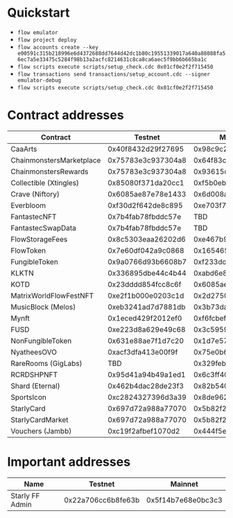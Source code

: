 # Quickstart

* `flow emulator`
* `flow project deploy`
* `flow accounts create --key e00591c315b218996e6d4372688dd7644d42dc1b80c19551339017a640a88088fa56ec7a5e33475c5284f98b13a2acfc8214631c8ca8ca6aec5f9bb6b665ba1c`
* `flow scripts execute scripts/setup_check.cdc 0x01cf0e2f2f715450`
* `flow transactions send transactions/setup_account.cdc --signer emulator-debug`
* `flow scripts execute scripts/setup_check.cdc 0x01cf0e2f2f715450`

# Contract addresses

| Contract                 | Testnet            | Mainnet            |
| ------------------------ | ------------------ | ------------------ |
| CaaArts                  | 0x40f8432d29f27695 | 0x98c9c2e548b84d31 |
| ChainmonstersMarketplace | 0x75783e3c937304a8 | 0x64f83c60989ce555 |
| ChainmonstersRewards     | 0x75783e3c937304a8 | 0x93615d25d14fa337 |
| Collectible (Xtingles)   | 0x85080f371da20cc1 | 0xf5b0eb433389ac3f |
| Crave (Niftory)          | 0x6085ae87e78e1433 | 0x6d008a788fc27265 |
| Everbloom                | 0xf30d2f642de8c895 | 0xe703f7fee6400754 |
| FantastecNFT             | 0x7b4fab78fbddc57e | TBD                |
| FantastecSwapData        | 0x7b4fab78fbddc57e | TBD                |
| FlowStorageFees          | 0x8c5303eaa26202d6 | 0xe467b9dd11fa00df |
| FlowToken                | 0x7e60df042a9c0868 | 0x1654653399040a61 |
| FungibleToken            | 0x9a0766d93b6608b7 | 0xf233dcee88fe0abe |
| KLKTN                    | 0x336895dbe44c4b44 | 0xabd6e80be7e9682c |
| KOTD                     | 0x23dddd854fcc8c6f | 0x6085ae87e78e1433 |
| MatrixWorldFlowFestNFT   | 0xe2f1b000e0203c1d | 0x2d2750f240198f91 |
| MusicBlock (Melos)       | 0xeb3241ad7d7881db | 0x3b73da28c2a82eef |
| Mynft                    | 0x1eced429f2012ef0 | 0xf6fcbef550d97aa5 |
| FUSD                     | 0xe223d8a629e49c68 | 0x3c5959b568896393 |
| NonFungibleToken         | 0x631e88ae7f1d7c20 | 0x1d7e57aa55817448 |
| NyatheesOVO              | 0xacf3dfa413e00f9f | 0x75e0b6de94eb05d0 |
| RareRooms (GigLabs)      | TBD                | 0x329feb3ab062d289 |
| RCRDSHPNFT               | 0x95d41a94b49a1ed1 | 0x6c3ff40b90b928ab |
| Shard (Eternal)          | 0x462b4dac28de23f3 | 0x82b54037a8f180cf |
| SportsIcon               | 0xc2824327396d3a39 | 0x8de96244f54db422 |
| StarlyCard               | 0x697d72a988a77070 | 0x5b82f21c0edf76e3 |
| StarlyCardMarket         | 0x697d72a988a77070 | 0x5b82f21c0edf76e3 |
| Vouchers (Jambb)         | 0xc19f2afbef1070d2 | 0x444f5ea22c6ea12c |

# Important addresses

| Name                     | Testnet            | Mainnet            |
| ------------------------ | ------------------ | ------------------ |
| Starly FF Admin          | 0x22a706cc6b8fe63b | 0x5f14b7e68e0bc3c3 |
